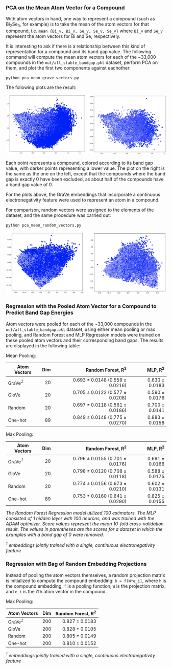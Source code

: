 

### PCA on the Mean Atom Vector for a Compound

With atom vectors in hand, one way to represent a compound (such as Bi<sub>2</sub>Se<sub>3</sub>, for example) is to 
take the mean of the atom vectors for that compound, i.e. `mean {Bi_v, Bi_v, Se_v, Se_v, Se_v}` where `Bi_v` and `Se_v` 
represent the atom vectors for Bi and Se, respectively.

It is interesting to ask if there is a relationship between this kind of representation for a compound and its band 
gap value. The following command will compute the mean atom vectors for each of the ~33,000 compounds in the 
`out/all_stable_bandgap.pkl` dataset, perform PCA on them, and plot the first two components against eachother:
```
python pca_mean_grave_vectors.py
```

The following plots are the result:

<img alt="" src="../resources/pca_mean_grave_vectors.png">

Each point represents a compound, colored according to its band gap value, with darker points representing a lower 
value. The plot on the right is the same as the one on the left, except that the compounds where the band gap is 
exactly 0 have been excluded, as about half of the compounds have a band gap value of 0.

For the plots above, the GraVe embeddings that incorporate a continuous electronegativity feature were used to 
represent an atom in a compound.

For comparison, random vectors were assigned to the elements of the dataset, and the same procedure was carried out:
```
python pca_mean_random_vectors.py
```

<img alt="" src="../resources/pca_mean_random_vectors.png">

### Regression with the Pooled Atom Vector for a Compound to Predict Band Gap Energies

Atom vectors were pooled for each of the ~33,000 compounds in the `out/all_stable_bandgap.pkl` dataset, using either
mean pooling or max pooling, and Random Forest and MLP Regression models were trained on these pooled atom vectors and 
their corresponding band gaps. The results are displayed in the following table:

Mean Pooling:

Atom Vectors             | Dim |  Random Forest, R<sup>2</sup>   | MLP, R<sup>2</sup> |
-------------------------|----:|--------------------------------:|-------------------:|   
GraVe<i><sup>1</sup></i> | 20  | 0.693 ± 0.0148 (0.559 ± 0.0216) | 0.630 ± 0.0183     |
GloVe                    | 20  | 0.705 ± 0.0122 (0.577 ± 0.0208) | 0.590 ± 0.0176     |
Random                   | 20  | 0.697 ± 0.0118 (0.561 ± 0.0186) | 0.700 ± 0.0141     |                         
One-hot                  | 89  | 0.849 ± 0.0148 (0.775 ± 0.0270) | 0.883 ± 0.0158     |

Max Pooling:

Atom Vectors             | Dim |  Random Forest, R<sup>2</sup>   | MLP, R<sup>2</sup> | 
-------------------------|----:|--------------------------------:|-------------------:|   
GraVe<i><sup>1</sup></i> | 20  | 0.796 ± 0.0155 (0.701 ± 0.0176) | 0.691 ± 0.0166     |
GloVe                    | 20  | 0.798 ± 0.0120 (0.708 ± 0.0118) | 0.588 ± 0.0175     |
Random                   | 20  | 0.774 ± 0.0156 (0.673 ± 0.0210) | 0.602 ± 0.0131     |                    
One-hot                  | 89  | 0.753 ± 0.0160 (0.641 ± 0.0290) | 0.825 ± 0.0155     |

<i>The Random Forest Regression model utilized 100 estimators. 
The MLP consisted of 1 hidden layer with 100 neurons, and was trained with the ADAM optimizer.
Score values represent the mean 10-fold cross-validation result.
The values in parentheses are the scores for a dataset in which the examples with a band gap of 0 were removed.</i>

<i><sup>1</sup> embeddings jointly trained with a single, continuous electronegativity feature</i> 

### Regression with Bag of Random Embedding Projections

Instead of pooling the atom vectors themselves, a random projection matrix is initialized to compute the 
compound embedding: `h = f(W*e_i)`, where `h` is the compound embedding, `f` is a pooling function, `W` is the 
projection matrix, and `e_i` is the i'th atom vector in the compound.

Max Pooling:

Atom Vectors             | Dim | Random Forest, R<sup>2</sup> | 
-------------------------|----:|-----------------------------:|   
GraVe<i><sup>1</sup></i> | 200 | 0.827 ± 0.0183               |
GloVe                    | 200 | 0.828 ± 0.0105               |
Random                   | 200 | 0.805 ± 0.0149               |
One-hot                  | 200 | 0.810 ± 0.0152               |

<i><sup>1</sup> embeddings jointly trained with a single, continuous electronegativity feature</i>

